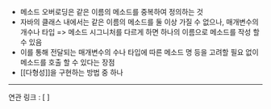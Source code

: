 - 메소드 오버로딩은 같은 이름의 메소드를 중복하여 정의하는 것
- 자바의 클래스 내에서는 같은 이름의 메소드를 둘 이상 가질 수 없으나, 매개변수의 개수나 타입 => 메소드 시그니처를 다르게 하면 하나의 이름으로 메소드를 작성 할 수 있음
- 이를 통해 전달되는 매개변수의 수나 타입에 따른 메소드 명 등을 고려할 필요 없이 메소드를 호출 할 수 있다는 장점
- [[다형성]]을 구현하는 방법 중 하나








---
연관 링크 : [ ]
